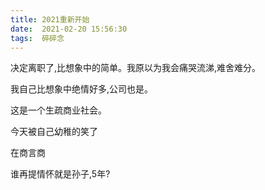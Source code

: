 ```yaml
---
title: 2021重新开始
date:  2021-02-20 15:56:30
tags:  碎碎念
---
```

决定离职了,比想象中的简单。我原以为我会痛哭流涕,难舍难分。

我自己比想象中绝情好多,公司也是。

这是一个生疏商业社会。

今天被自己幼稚的笑了

在商言商

谁再提情怀就是孙子,5年?
